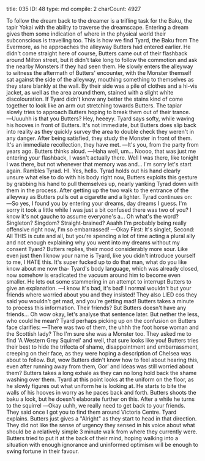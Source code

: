 title:          035
ID:             48
type:           md
compile:        2
charCount:      4927


To follow the dream back to the dreamer is a trifling task for the Baku, the tapir Yokai with the ability to traverse the dreamscape. Entering a dream gives them some indication of where in the physical world their subconscious is travelling too. This is how we find Tyard, the Baku from The Evermore, as he approaches the alleyway Butters had entered earlier. He didn't come straight here of course, Butters came out of their flashback around Milton street, but it didn't take long to follow the commotion and ask the nearby Monsters if they had seen them.
He slowly enters the alleyway to witness the aftermath of Butters' encounter, with the Monster themself sat against the side of the alleyway, mouthing something to themselves as they stare blankly at the wall. By their side was a pile of clothes and a hi-vis jacket, as well as the area around them, stained with a slight white discolouration. If Tyard didn't know any better the stains kind of come together to look like an arm out stretching towards Butters. The tapiar slowly tries to approach Butters hoping to break them out of their trance.
―Uuuuhh is that you Butters? Hey, heeeyy. Tyard says softy, while waving his hooves in front of Butters.
It's not immediate, but Butters does slip back into reality as they quickly survey the area to double check they weren't in any danger. After being satisfied, they study the Monster in front of them. It's an immediate recollection, they have met.
―It's you, from the party from years ago. Butters thinks aloud.
―Haha well, um... Noooo, that was just me entering your flashback, I wasn't actually there. Well I was there, like tonight I was there, but not whenever that memory was and... I'm sorry let's start again. Rambles Tyrad. HI. Yes, hello.
Tyrad holds out his hand clearly unsure what else to do with his body right now, Butters exploits this gesture by grabbing his hand to pull themselves up, nearly yanking Tyrad down with them in the process. After getting up the two walk to the entrance of the alleyway as Butters pulls out a cigarette and a lighter. Tyrad continues on:
―So yes, I found you by entering your dreams, day dreams I guess. I'm sorry it took a little while I was just a bit confused there was two of you? I know it's not gauche to assume everyone's a... Oh what's the word? Singleton? Singdom? Straight-brained? Aaahh I'm probably being really offensive right now, I'm so embarrassed!
―Okay First: It's singlet, Second: All THIS is cute and all, but you're spending a lot of time acting a plural ally and not enough explaining why you went into my dreams without my consent Tyard? Butters replies, their mood considerably more sour. Like even just then I know your name is Tyard, like you didn't introduce yourself to me, I HATE this. It's super fucked up to do that man, what do you like know about me now tha-
Tyard's body language, which was already closed, now somehow is eradicated the vacuum around him to become even smaller. He lets out some stammering in an attempt to interrupt Butters to give an explanation.
―I know it's bad, it's bad! I normal wouldn't but your friends where worried about you and they insisted! They also LIED cos they said you wouldn't get mad, and you're getting mad!
Butters takes a minute to process this information. Their friends? But Butters doesn't have any friends... Oh wow okay, let's analyse that sentence later. But nether the less, who could he mean? Tyard perhaps picking up on the confusion on Butters face clarifies:
―There was two of them, the uhhh the foot horse woman and the Scottish lady? Tho I'm sure she was a Monster too. They asked me to find 'A Western Grey Squirrel' and well, that sure looks like you!
Butters tries their best to hide the trifecta of shame, disappointment and embarrassment, creeping on their face, as they were hoping a description of Chelsea was about to follow. But, wow Butters didn't know how to feel about hearing this, even after running away from them, Gor' and Ideas was still worried about them? Butters takes a long exhale as they can no long hold back the shame washing over them.
Tyard at this point looks at the uniform on the floor, as he slowly figures out what uniform he is looking at. He starts to bite the walls of his hooves in worry as he paces back and forth. Butters shoots the baku a look, but he doesn't elaborate further on this. After a while he turns to the squirrel
―Okay uuhh, we really need to get back to your friends. They said once I got you to find them around Victoria Centre. Tyard explains.
Butters just gives a "Alright" as they start to head in that direction. They did not like the sense of urgency they sensed in his voice about what should be a relatively simple 3 minute walk from where they currently were. Butters tried to put it at the back of their mind, hoping walking into a situation with enough ignorance and uninformed optimism will be enough to swing fortune in their favour.